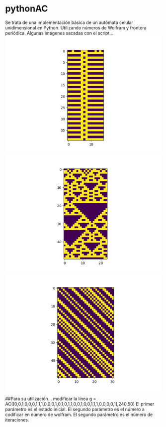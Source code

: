 # pythonAC
Se trata de una implementación básica de un autómata celular unidimensional en Python. Utilizando números de Wolfram y frontera periódica.
Algunas imágenes sacadas con el script...
![alt text](https://github.com/marescas/pythonAC/blob/master/Images/AC1.png)
![alt text](https://github.com/marescas/pythonAC/blob/master/Images/AC2.png)
![alt text](https://github.com/marescas/pythonAC/blob/master/Images/AC3.png)

##Para su utilización...
modificar la línea g = AC([0,0,1,0,0,0,1,1,1,0,0,0,1,0,1,0,1,1,0,0,1,0,0,1,1,1,0,0,0,0,1],240,50)
El primer parámetro es el estado inicial.
El segundo parámetro es el número a codificar en número de wolfram.
El segundo parámetro es el número de iteraciones.

